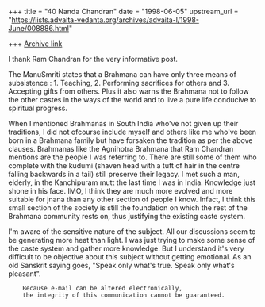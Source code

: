 +++
title = "40 Nanda Chandran"
date = "1998-06-05"
upstream_url = "https://lists.advaita-vedanta.org/archives/advaita-l/1998-June/008886.html"

+++
[Archive link](https://lists.advaita-vedanta.org/archives/advaita-l/1998-June/008886.html)

I thank Ram Chandran for the very informative post.

The ManuSmriti states that a Brahmana can have only three means of
subsistence : 1. Teaching, 2. Performing sacrifices for others and 3.
Accepting gifts from others. Plus it also warns the Brahmana not to
follow the other castes in the ways of the world and to live a pure life
conducive to spiritual progress.

When I mentioned Brahmanas in South India who've not given up their
traditions, I did not ofcourse include myself and others like me who've
been born in a Brahmana family but have forsaken the tradition as per
the above clauses. Brahmanas like the Agnihotra Brahmana that Ram
Chandran mentions are the people I was referring to. There are still
some of them who complete with the kudumi (shaven head with a tuft of
hair in the centre falling backwards in a tail) still preserve their
legacy. I met such a man, elderly, in the Kanchipuram mutt the last time
I was in India. Knowledge just shone in his face. IMO, I think they are
much more evolved and more suitable for jnana than any other section of
people I know. Infact, I think this small section of the society is
still the foundation on which the rest of the Brahmana community rests
on, thus justifying the existing caste system.

I'm aware of the sensitive nature of the subject. All our discussions
seem to be generating more heat than light. I was just trying to make
some sense of the caste system and gather more knowledge. But I
understand it's very difficult to be objective about this subject
without getting emotional. As an old Sanskrit saying goes, "Speak only
what's true. Speak only what's pleasant".

        Because e-mail can be altered electronically,
        the integrity of this communication cannot be guaranteed.


